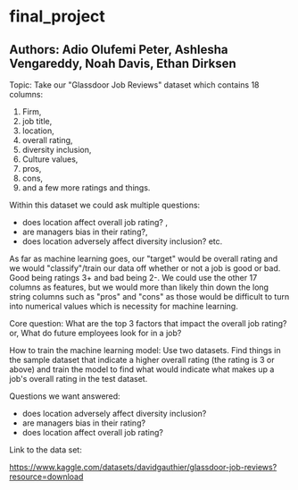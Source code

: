 # final_project
## Authors: Adio Olufemi Peter, Ashlesha Vengareddy, Noah Davis, Ethan Dirksen

Topic:
Take our "Glassdoor Job Reviews" dataset which contains 18 columns: 
1. Firm, 
2. job title, 
3. location, 
4. overall rating, 
5. diversity inclusion, 
6. Culture values, 
7. pros, 
8. cons, 
9. and a few more ratings and things.

Within this dataset we could ask multiple questions: 
- does location affect overall job rating? , 
- are managers bias in their rating?, 
- does location adversely affect diversity inclusion? etc. 

As far as machine learning goes, our "target" would be overall rating and we would "classify"/train our data off whether or not a job is good or bad. Good being ratings 3+ and bad being 2-. We could use the other 17 columns as features, but we would more than likely thin down the long string columns such as "pros" and "cons" as those would be difficult to turn into numerical values which is necessity for machine learning.

Core question:
What are the top 3 factors that impact the overall job rating? or, 
What do future employees look for in a job?

How to train the machine learning model:
Use two datasets. Find things in the sample dataset that indicate a higher overall rating (the rating is 3 or above) and train the model to find what would indicate what makes up a job's overall rating in the test dataset. 

Questions we want answered:
- does location adversely affect diversity inclusion?
- are managers bias in their rating?
- does location affect overall job rating?

Link to the data set:

https://www.kaggle.com/datasets/davidgauthier/glassdoor-job-reviews?resource=download
